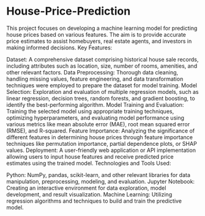 # House-Price-Prediction
This project focuses on developing a machine learning model for predicting house prices based on various features. The aim is to provide accurate price estimates to assist homebuyers, real estate agents, and investors in making informed decisions.
Key Features:

Dataset: A comprehensive dataset comprising historical house sale records, including attributes such as location, size, number of rooms, amenities, and other relevant factors.
Data Preprocessing: Thorough data cleaning, handling missing values, feature engineering, and data transformation techniques were employed to prepare the dataset for model training.
Model Selection: Exploration and evaluation of multiple regression models, such as linear regression, decision trees, random forests, and gradient boosting, to identify the best-performing algorithm.
Model Training and Evaluation: Training the selected model using appropriate training techniques, optimizing hyperparameters, and evaluating model performance using various metrics like mean absolute error (MAE), root mean squared error (RMSE), and R-squared.
Feature Importance: Analyzing the significance of different features in determining house prices through feature importance techniques like permutation importance, partial dependence plots, or SHAP values.
Deployment: A user-friendly web application or API implementation allowing users to input house features and receive predicted price estimates using the trained model.
Technologies and Tools Used:

Python: NumPy, pandas, scikit-learn, and other relevant libraries for data manipulation, preprocessing, modeling, and evaluation.
Jupyter Notebook: Creating an interactive environment for data exploration, model development, and result visualization.
Machine Learning: Utilizing regression algorithms and techniques to build and train the predictive model.
